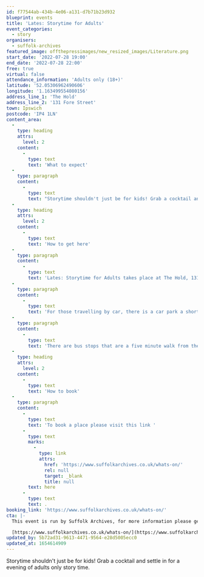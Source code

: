 ```yaml
---
id: f77544ab-434b-4e06-a131-d7b71b23d932
blueprint: events
title: 'Lates: Storytime for Adults'
event_categories:
  - story
organisers:
  - suffolk-archives
featured_image: offthepressimages/new_resized_images/Literature.png
start_date: '2022-07-28 19:00'
end_date: '2022-07-28 22:00'
free: true
virtual: false
attendance_information: 'Adults only (18+)'
latitude: '52.05306962490606'
longitude: '1.163499554080156'
address_line_1: 'The Hold'
address_line_2: '131 Fore Street'
town: Ipswich
postcode: 'IP4 1LN'
content_area:
  -
    type: heading
    attrs:
      level: 2
    content:
      -
        type: text
        text: 'What to expect'
  -
    type: paragraph
    content:
      -
        type: text
        text: "Storytime shouldn't just be for kids! Grab a cocktail and settle in for a evening of adults only story time presented by Suffolk Archives and Suffolk Libraries.\_"
  -
    type: heading
    attrs:
      level: 2
    content:
      -
        type: text
        text: 'How to get here'
  -
    type: paragraph
    content:
      -
        type: text
        text: 'Lates: Storytime for Adults takes place at The Hold, 131 Fore Street, Ipswich.'
  -
    type: paragraph
    content:
      -
        type: text
        text: 'For those travelling by car, there is a car park a short walk from the venue next to the student halls.'
  -
    type: paragraph
    content:
      -
        type: text
        text: 'There are bus stops that are a five minute walk from the venue.'
  -
    type: heading
    attrs:
      level: 2
    content:
      -
        type: text
        text: 'How to book'
  -
    type: paragraph
    content:
      -
        type: text
        text: 'To book a place please visit this link '
      -
        type: text
        marks:
          -
            type: link
            attrs:
              href: 'https://www.suffolkarchives.co.uk/whats-on/'
              rel: null
              target: _blank
              title: null
        text: here
      -
        type: text
        text: .
booking_link: 'https://www.suffolkarchives.co.uk/whats-on/'
cta: |-
  This event is run by Suffolk Archives, for more information please get in touch via:

  [https://www.suffolkarchives.co.uk/whats-on/](https://www.suffolkarchives.co.uk/whats-on/)
updated_by: 5b72ad31-9613-4471-9564-e28d5005ecc0
updated_at: 1654614909
---
```

Storytime shouldn't just be for kids! Grab a cocktail and settle in for a evening of adults only story time.